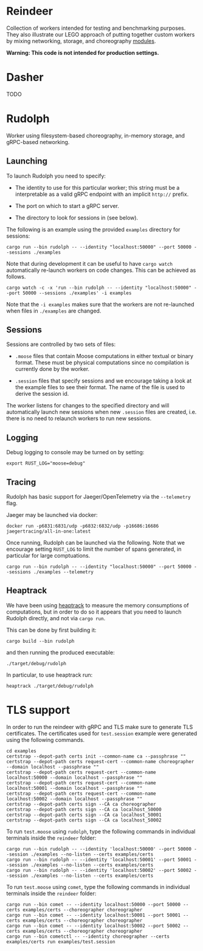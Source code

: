 # Reindeer

Collection of workers intended for testing and benchmarking purposes. They also illustrate our LEGO approach of putting together custom workers by mixing networking, storage, and choreography [modules](../modules).

**Warning: This code is not intended for production settings.**

# Dasher

TODO

# Rudolph

Worker using filesystem-based choreography, in-memory storage, and gRPC-based networking.

## Launching

To launch Rudolph you need to specify:

- The identity to use for this particular worker; this string must be a interpretable as a valid gRPC endpoint with an implicit `http://` prefix.

- The port on which to start a gRPC server.

- The directory to look for sessions in (see below).

The following is an example using the provided `examples` directory for sessions:

```
cargo run --bin rudolph -- --identity "localhost:50000" --port 50000 --sessions ./examples
```

Note that during development it can be useful to have `cargo watch` automatically re-launch workers on code changes. This can be achieved as follows.

```
cargo watch -c -x 'run --bin rudolph -- --identity "localhost:50000" --port 50000 --sessions ./examples' -i examples
```

Note that the `-i examples` makes sure that the workers are not re-launched when files in `./examples` are changed.

## Sessions

Sessions are controlled by two sets of files:

- `.moose` files that contain Moose computations in either textual or binary format. These must be physical computations since no compilation is currently done by the worker.

- `.session` files that specify sessions and we encourage taking a look at the example files to see their format. The name of the file is used to derive the session id.

The worker listens for changes to the specified directory and will automatically launch new sessions when new `.session` files are created, i.e. there is no need to relaunch workers to run new sessions.

## Logging

Debug logging to console may be turned on by setting:

```
export RUST_LOG="moose=debug"
```

## Tracing

Rudolph has basic support for Jaeger/OpenTelemetry via the `--telemetry` flag.

Jaeger may be launched via docker:

```
docker run -p6831:6831/udp -p6832:6832/udp -p16686:16686 jaegertracing/all-in-one:latest
```

Once running, Rudolph can be launched via the following. Note that we encourage setting `RUST_LOG` to limit the number of spans generated, in particular for large comptuations.

```
cargo run --bin rudolph -- --identity "localhost:50000" --port 50000 --sessions ./examples --telemetry
```

## Heaptrack

We have been using [heaptrack](https://github.com/KDE/heaptrack) to measure the memory consumptions of computations,
but in order to do so it appears that you need to launch Rudolph directly, and not via `cargo run`.

This can be done by first building it:

```
cargo build --bin rudolph
```

and then running the produced executable:

```
./target/debug/rudolph
```

In particular, to use heaptrack run:

```
heaptrack ./target/debug/rudolph
```

# TLS support

In order to run the reindeer with gRPC and TLS make sure to generate TLS certificates.
The certificates used for `test.session` example were generated using the following commands.

```
cd examples
certstrap --depot-path certs init --common-name ca --passphrase ""
certstrap --depot-path certs request-cert --common-name choreographer --domain localhost --passphrase ""
certstrap --depot-path certs request-cert --common-name localhost:50000 --domain localhost --passphrase ""
certstrap --depot-path certs request-cert --common-name localhost:50001 --domain localhost --passphrase ""
certstrap --depot-path certs request-cert --common-name localhost:50002 --domain localhost --passphrase ""
certstrap --depot-path certs sign --CA ca choreographer
certstrap --depot-path certs sign --CA ca localhost_50000
certstrap --depot-path certs sign --CA ca localhost_50001
certstrap --depot-path certs sign --CA ca localhost_50002
```

To run `test.moose` using `rudolph`, type the following commands in individual terminals inside the `reindeer` folder:

```
cargo run --bin rudolph -- --identity 'localhost:50000' --port 50000 --session ./examples --no-listen --certs examples/certs
cargo run --bin rudolph -- --identity 'localhost:50001' --port 50001 --session ./examples --no-listen --certs examples/certs
cargo run --bin rudolph -- --identity 'localhost:50002' --port 50002 --session ./examples --no-listen --certs examples/certs
```

To run `test.moose` using `comet`, type the following commands in individual terminals inside the `reindeer` folder:

```
cargo run --bin comet -- --identity localhost:50000 --port 50000 --certs examples/certs --choreographer choreographer
cargo run --bin comet -- --identity localhost:50001 --port 50001 --certs examples/certs --choreographer choreographer
cargo run --bin comet -- --identity localhost:50002 --port 50002 --certs examples/certs --choreographer choreographer
cargo run --bin cometctl -- --identity choreographer --certs examples/certs run examples/test.session
```
